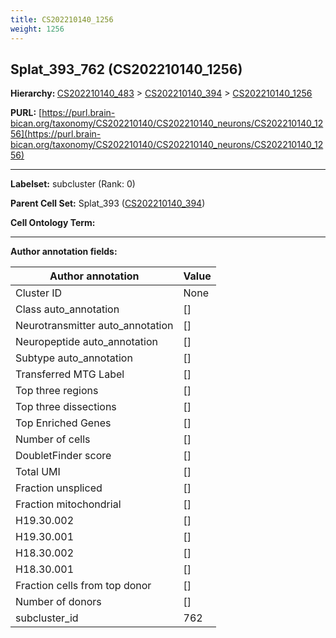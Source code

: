 ```yaml
---
title: CS202210140_1256
weight: 1256
---
```

## Splat_393_762 (CS202210140_1256)
<b>Hierarchy: </b>
[CS202210140_483](../CS202210140_483) >
[CS202210140_394](../CS202210140_394) >
[CS202210140_1256](../CS202210140_1256)

**PURL:** [https://purl.brain-bican.org/taxonomy/CS202210140/CS202210140_neurons/CS202210140_1256](https://purl.brain-bican.org/taxonomy/CS202210140/CS202210140_neurons/CS202210140_1256)

---


**Labelset:** subcluster (Rank: 0)

**Parent Cell Set:** Splat_393 ([CS202210140_394](../CS202210140_394))



**Cell Ontology Term:** 

[MARKER GENES.]: #


---

[TRANSFERRED ANNOTATIONS.]: #


[AUTHOR ANNOTATION FIELDS.]: #


**Author annotation fields:**

| Author annotation | Value |
|-------------------|-------|
|Cluster ID|None|
|Class auto_annotation|[]|
|Neurotransmitter auto_annotation|[]|
|Neuropeptide auto_annotation|[]|
|Subtype auto_annotation|[]|
|Transferred MTG Label|[]|
|Top three regions|[]|
|Top three dissections|[]|
|Top Enriched Genes|[]|
|Number of cells|[]|
|DoubletFinder score|[]|
|Total UMI|[]|
|Fraction unspliced|[]|
|Fraction mitochondrial|[]|
|H19.30.002|[]|
|H19.30.001|[]|
|H18.30.002|[]|
|H18.30.001|[]|
|Fraction cells from top donor|[]|
|Number of donors|[]|
|subcluster_id|762|
